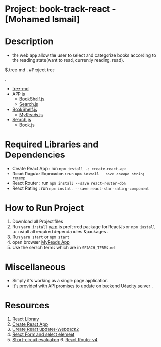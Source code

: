 # Project: book-track-react - [Mohamed Ismail]

# Description
   
  - the web app allow the user to select and categorize books according to the reading state(want to read, currently reading, read).

$.tree-md .
#Project tree

.
 * [tree-md](./tree-md)
 * [APP.js](./APP.js)
   * [BookShelf.js](./APP.js/BookShelf.js)
   * [Search.js](./APP.js/Search.js)
 * [BookShelf.js](./APP.js/bookShelf.js)
   * [MyReads.js](./APP.js/BookShelf.js/MyReads.js)
 * [Search.js](./APP.js/Search.js)
   * [Book.js](./APP.js/Search.js/Book.js)
  

# Required Libraries and Dependencies
   - Create React App : run `npm install -g create-react-app`
   - React Regular Expression : run `npm install --save escape-string-regexp`
   - React Router : run `npm install --save react-router-dom`
   - React Rating : run `npm install --save react-star-rating-component`

# How to Run Project 
   1.  Download all Project files
   2.  Run `yarn install` [yarn](https://yarnpkg.com/en/) is preferred package for ReactJs or `npm install` to install all required dependancies &packages .
   3.  Run `yarn start`  or `npm start` 
   3.  open browser [MyReads App](http://localhost:3000/)
   4.  Use the serach terms which are in `SEARCH_TERMS.md`
 
# Miscellaneous
  - Simply it's working as a single page application.
  - It's provided with API promises to update on backend [Udacity server](https://www.udacity.com/) .



# Resources
 
   1. [React Library](https://facebook.github.io/react/)
   2. [Create React App](https://facebook.github.io/react/blog/2016/07/22/create-apps-with-no-configuration.html)
   3. [Create React updates-Webpack2](https://facebook.github.io/react/blog/2017/05/18/whats-new-in-create-react-app.html)
   4. [React Form and select element](https://facebook.github.io/react/docs/forms.html)
   5. [Short-circuit evaluation](https://developer.mozilla.org/en-US/docs/Web/JavaScript/Reference/Operators/Logical_Operators#Short-circuit_evaluation)
    6. [React Router v4](https://tylermcginnis.com/build-your-own-react-router-v4/)

